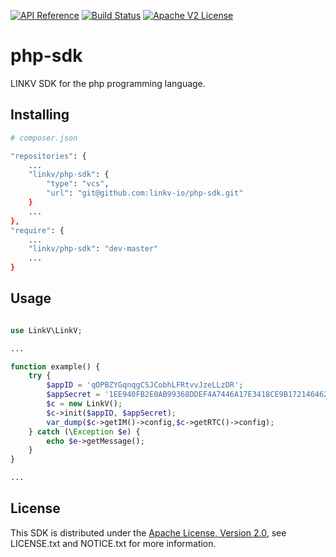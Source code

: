 [![API Reference](https://img.shields.io/badge/api-reference-blue.svg)]()
[![Build Status](https://img.shields.io/static/v1?label=build&message=passing&color=32CD32)]()
[![Apache V2 License](https://img.shields.io/badge/license-Apache%20V2-blue.svg)](https://github.com/linkv-io/php-sdk/blob/master/LICENSE)

# php-sdk

LINKV SDK for the php programming language.

## Installing

```sh
# composer.json

"repositories": {
    ...
    "linkv/php-sdk": {
        "type": "vcs",
        "url": "git@github.com:linkv-io/php-sdk.git"
    }
    ...
},
"require": {
    ...
    "linkv/php-sdk": "dev-master"
    ...
}

```

## Usage

```php

use LinkV\LinkV;

...

function example() {
    try {
        $appID = 'qOPBZYGqnqgCSJCobhLFRtvvJzeLLzDR';
        $appSecret = '1EE940FB2E0AB99368DDEF4A7446A17E3418CE9B1721464624A504BBD977A4FC1477F6A1A02B22AF64070A49C32E05B1AC23E47D86BF6C490D637A42735E6DF7589D5644B3DF1BCD489186940ADE4C3D61C6028FCAF90D57FDCA7BA1888DD4B060B2996BCF41087A8CDEE52D775548166FC92B83D88125434597B9394AC3F7C81C9B8A41C0191B0A09AD59F20881A087574C51B0288A1867D8B7EE9CABC97C322F6469E4E19261C7A26527CD65299A564B319F42DB70E016537A5AFAAE896BEE';
        $c = new LinkV();
        $c->init($appID, $appSecret);
        var_dump($c->getIM()->config,$c->getRTC()->config);
    } catch (\Exception $e) {
        echo $e->getMessage();
    }
}

...

```

## License

This SDK is distributed under the
[Apache License, Version 2.0](http://www.apache.org/licenses/LICENSE-2.0),
see LICENSE.txt and NOTICE.txt for more information.